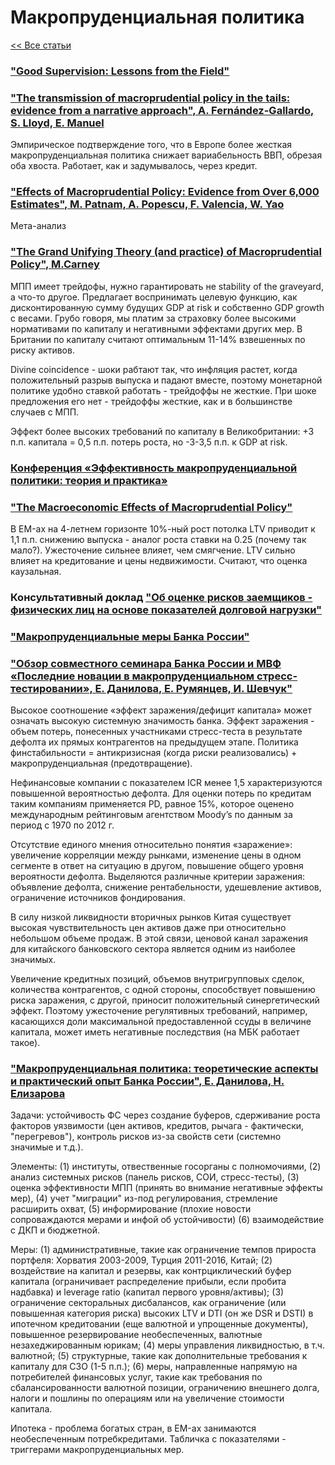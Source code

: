 # Макропруденциальная политика

[\<\< Все статьи](../README.md)

### ["Good Supervision: Lessons from the Field"](https://www.imf.org/en/Publications/WP/Issues/2023/09/06/Good-Supervision-Lessons-from-the-Field-538611)

### ["The transmission of macroprudential policy in the tails: evidence from a narrative approach", А. Fernández-Gallardo, S. Lloyd, E. Manuel](https://www.bankofengland.co.uk/working-paper/2023/the-transmission-of-macroprudential-policy-in-the-tails-evidence-from-a-narrative-approach)

Эмпирическое подтверждение того, что в Европе более жесткая макропруденциальная политика снижает вариабельность ВВП, обрезая оба хвоста. Работает, как и задумывалось, через кредит.

### ["Effects of Macroprudential Policy: Evidence from Over 6,000 Estimates", M. Patnam, A. Popescu, F. Valencia, W. Yao](https://www.elibrary.imf.org/view/journals/001/2020/067/article-A001-en.xml)

Мета-анализ

### ["The Grand Unifying Theory (and practice) of Macroprudential Policy", M.Carney](https://www.bankofengland.co.uk/speech/2020/mark-carney-speech-at-university-college-london)

МПП имеет трейдофы, нужно гарантировать не stability of the graveyard, а что-то другое. Предлагает воспринимать целевую функцию, как дисконтированную сумму будущих GDP at risk и собственно GDP growth с весами. Грубо говоря, мы платим за страховку более высокими нормативами по капиталу и негативными эффектами других мер. В Британии по капиталу считают оптимальным 11-14% взвешенных по риску активов.

Divine coincidence - шоки рабтают так, что инфляция растет, когда положительный разрыв выпуска и падают вместе, поэтому монетарной политике удобно ставкой работать - трейдоффы не жесткие. При шоке предложения его нет - трейдоффы жесткие, как и в большинстве случаев с МПП.

Эффект более высоких требований по капиталу в Великобритании: +3 п.п. капитала =  0,5 п.п. потерь роста, но -3-3,5 п.п. к GDP at risk.

### [Конференция «Эффективность макропруденциальной политики: теория и практика»](https://cbr.ru/about_br/activity/030719/#highlight=%D0%BC%D0%B0%D0%BA%D1%80%D0%BE%D0%BF%D1%80%D1%83%D0%B4%D0%B5%D0%BD%D1%86%D0%B8%D0%B0%D0%BB%D1%8C%D0%BD%D0%BE%D0%B9%7C%D0%BC%D0%B0%D0%BA%D1%80%D0%BE%D0%BF%D1%80%D1%83%D0%B4%D0%B5%D0%BD%D1%86%D0%B8%D0%B0%D0%BB%D1%8C%D0%BD%D0%B0%D1%8F)

### ["The Macroeconomic Effects of Macroprudential Policy"](https://www.bis.org/publ/work740.pdf)

В EM-ах на 4-летнем горизонте 10%-ный рост потолка LTV приводит к 1,1 п.п. снижению выпуска - аналог роста ставки на 0.25 (почему так мало?). Ужесточение сильнее влияет, чем смягчение. LTV сильно влияет на кредитование и цены недвижимости. Считают, что оценка каузальная.

### Консультативный доклад ["Об оценке рисков заемщиков - физических лиц на основе показателей долговой нагрузки"](https://www.cbr.ru/Content/Document/File/50712/Consultation_Paper_170221.pdf)

### ["Макропруденциальные меры Банка России"](https://cbr.ru/finstab/instruments/)

### ["Обзор совместного семинара Банка России и МВФ «Последние новации в макропруденциальном стресс-тестировании», Е. Данилова, Е. Румянцев, И. Шевчук"](https://rjmf.econs.online/upload/iblock/2ad/RJMF_77-04_RUS_Danilova.pdf)

Высокое соотношение «эффект заражения/дефицит капитала» может означать высокую системную значимость банка. Эффект заражения - объем потерь, понесенных участниками стресс-теста в результате дефолта их прямых контрагентов на предыдущем этапе. Политика финстабильности = антикризисная (когда риски реализовались) + макропруденциальная (предотвращение).

Нефинансовые компании с показателем ICR менее 1,5 характеризуются повышенной вероятностью дефолта. Для оценки потерь по кредитам таким компаниям
применяется PD, равное 15%, которое оценено международным рейтинговым агентством Moody’s по данным за период с 1970 по 2012 г.

Отсутствие единого мнения относительно понятия «заражение»: увеличение корреляции между рынками, изменение цены в одном сегменте в ответ на ситуацию в другом, повышение общего уровня вероятности дефолта. Выделяются различные критерии заражения: объявление дефолта, снижение рентабельности, удешевление активов, ограничение источников фондирования.

В силу низкой ликвидности вторичных рынков Китая существует высокая чувствительность цен активов даже при относительно небольшом объеме продаж. В этой связи, ценовой канал заражения для китайского банковского сектора является одним из наиболее значимых.

Увеличение кредитных позиций, объемов внутригрупповых сделок, количества контрагентов, с одной стороны, способствует повышению риска заражения, с другой, приносит положительный синергетический эффект. Поэтому ужесточение регулятивных требований, например, касающихся доли максимальной предоставленной ссуды в величине капитала, может иметь негативные последствия (на МБК работает такое).

### ["Макропруденциальная политика: теоретические аспекты и практический опыт Банка России", Е. Данилова, Н. Елизарова](https://rjmf.econs.online/upload/iblock/3cb/danilova_06_17.pdf)

Задачи: устойчивость ФС через создание буферов, сдерживание роста факторов уязвимости (цен активов, кредитов, рычага - фактически, "перегревов"), контроль рисков из-за свойств сети (системно значимые и т.д.).

Элементы: (1) институты, отвественные госорганы с полномочиями, (2) анализ системных рисков (панель рисков, СОИ, стресс-тесты), (3) оценка эффективности МПП (принять во внимание негативные эффекты мер), (4) учет "миграции" из-под регулирования, стремление расширить охват, (5) информирование (плохие новости сопроваждаются мерами и инфой об устойчивости) (6) взаимодействие с ДКП и бюджетной.

Меры: (1) административные, такие как ограничение темпов прироста портфеля: Хорватия 2003-2009, Турция 2011-2016, Китай; (2) воздействие на капитал и резервы, как контрциклический буфер капитала (ограничивает распределение прибыли, если пробита надбавка) и leverage ratio (капитал первого уровня/активы); (3) ограничение секторальных дисбалансов, как ограничение (или повышенная категория риска) высоких LTV и DTI (он же DSR и DSTI) в ипотечном кредитовании (еще валютной и упрощенные документы), повышенное резервирование необеспеченных, валютные незахеджированным юрикам; (4) меры управления ликвидностью, в т.ч. валютной; (5) структурные, такие как дополнительные требования к капиталу для СЗО (1-5 п.п.); (6) меры, направленные напрямую на потребителей финансовых услуг, такие как требования по сбалансированности валютной позиции, ограничению внешнего долга, налоги и пошлины по операциям или на увеличение стоимости капитала.

Ипотека - проблема богатых стран, в EM-ах занимаются необеспеченным потребкредитами. Табличка с показателями - триггерами макропруденциальных мер.
